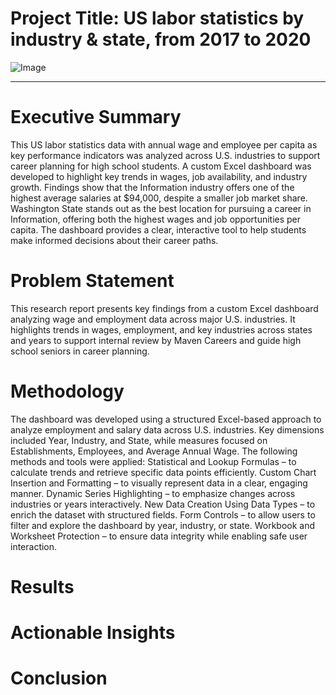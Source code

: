 # Project Title: US labor statistics by industry & state, from 2017 to 2020

![Image](https://github.com/user-attachments/assets/25005933-414c-495c-a141-0a0366075619)
***

# Executive Summary
This US labor statistics data with annual wage and employee per capita as key performance indicators was analyzed across U.S. industries to support career planning for high school students. A custom Excel dashboard was developed to highlight key trends in wages, job availability, and industry growth. Findings show that the Information industry offers one of the highest average salaries at $94,000, despite a smaller job market share. Washington State stands out as the best location for pursuing a career in Information, offering both the highest wages and job opportunities per capita. The dashboard provides a clear, interactive tool to help students make informed decisions about their career paths.


# Problem Statement
This research report presents key findings from a custom Excel dashboard analyzing wage and employment data across major U.S. industries. It highlights trends in wages, employment, and key industries across states and years to support internal review by Maven Careers and guide high school seniors in career planning.


# Methodology
The dashboard was developed using a structured Excel-based approach to analyze employment and salary data across U.S. industries. Key dimensions included Year, Industry, and State, while measures focused on Establishments, Employees, and Average Annual Wage. The following methods and tools were applied:
Statistical and Lookup Formulas – to calculate trends and retrieve specific data points efficiently.
Custom Chart Insertion and Formatting – to visually represent data in a clear, engaging manner.
Dynamic Series Highlighting – to emphasize changes across industries or years interactively.
New Data Creation Using Data Types – to enrich the dataset with structured fields.
Form Controls – to allow users to filter and explore the dashboard by year, industry, or state.
Workbook and Worksheet Protection – to ensure data integrity while enabling safe user interaction.


# Results



# Actionable Insights


# Conclusion
